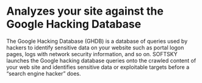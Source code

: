 **Analyzes your site against the Google Hacking Database**
==========================================================

The Google Hacking Database (GHDB) is a database of queries used by
hackers to identify sensitive data on your website such as portal logon
pages, logs with network security information, and so on. SOFTSKY
launches the Google hacking database queries onto the crawled content of
your web site and identifies sensitive data or exploitable targets
before a “search engine hacker” does.
